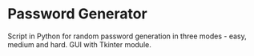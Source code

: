# Password Generator

Script in Python for random password generation in three modes - easy, medium and hard.
GUI with Tkinter module.
